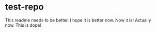 # test-repo

This readme needs to be better. I hope it is better now. 
Now it is!
Actually now.
This is dope!
